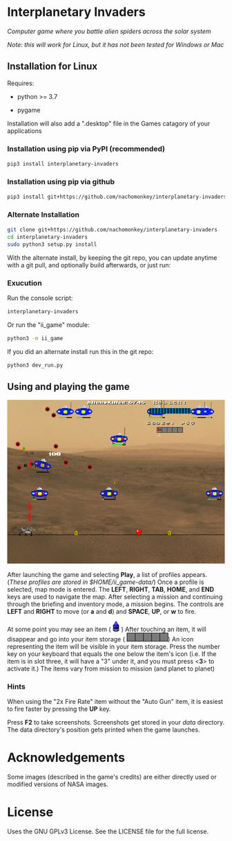 # Interplanetary Invaders


*Computer game where you battle alien spiders across the solar system*

*Note: this will work for Linux, but it has not been tested for Windows or Mac*

## Installation for Linux

Requires:
	
 * python >= 3.7

 * pygame

Installation will also add a ".desktop" file in the Games catagory of your applications

### Installation using pip via PyPI (recommended)

```bash
pip3 install interplanetary-invaders
```

### Installation using pip via github

```bash
pip3 install git+https://github.com/nachomonkey/interplanetary-invaders
```

### Alternate Installation

```bash
git clone git+https://github.com/nachomonkey/interplanetary-invaders
cd interplanetary-invaders
sudo python3 setup.py install
```

With the alternate install, by keeping the git repo, you can update anytime with a git pull, and optionally build afterwards, or just run:

### Exucution

Run the console script:

```bash
interplanetary-invaders
```

Or run the "ii\_game" module:

```bash
python3 -m ii_game
```

If you did an alternate install run this in the git repo:

```bash
python3 dev_run.py
```

## Using and playing the game

 ![Gameplay Screenshot](https://github.com/nachomonkey/Interplanetary-Invaders/blob/master/wiki_data/screenshot_gameplay1.png  "Gameplay Screenshot")

After launching the game and selecting **Play**, a list of profiles appears. (*These profiles are 
stored in $HOME/ii_game-data/*) Once a profile
is selected, map mode is entered. The **LEFT**, **RIGHT**, **TAB**, **HOME**, and **END** keys are used to navigate
the map. After selecting a mission and continuing through the briefing and inventory mode,
a mission begins. The controls are **LEFT** and **RIGHT** to move (or **a** and **d**) and
**SPACE**, **UP**, or **w** to fire.

At some point you may see an item (![Item](ii_game/images/bitmap/animations/items/block/block1.png  "Item"))
After touching an item, it will disappear and go into your item storage ( ![Item storage](ii_game/images/bitmap/itemHolder.png))
An icon representing the item will be visible in your item storage.
Press the number key on your keyboard that equals the one below the item's icon (i.e. If the item is in slot three, it
will have a "3" under it, and you must press <**3**> to activate it.)  The items vary from mission to mission (and planet to planet)

### Hints

When using the "2x Fire Rate" item without the "Auto Gun" item, it is easiest to fire faster
by pressing the **UP** key.

Press **F2** to take screenshots. Screenshots get stored in your *data* directory. The data directory's position gets printed
when the game launches.

# Acknowledgements
Some images (described in the game's credits) are either directly used or modified versions of NASA images.

# License
Uses the GNU GPLv3 License. See the LICENSE file for the full license.
